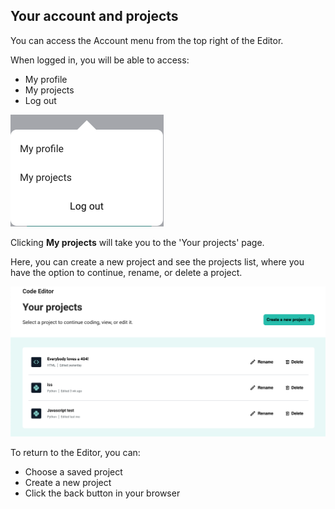 ## Your account and projects

You can access the Account menu from the top right of the Editor.

When logged in, you will be able to access:
+ My profile
+ My projects
+ Log out

![The Account menu, showing three options.](images/account_menu.png)

Clicking **My projects** will take you to the 'Your projects' page.

Here, you can create a new project and see the projects list, where you have the option to continue, rename, or delete a project.

![The Your projects page, showing links to three projects.](images/your_projects.png)

To return to the Editor, you can:
+ Choose a saved project
+ Create a new project
+ Click the back button in your browser
